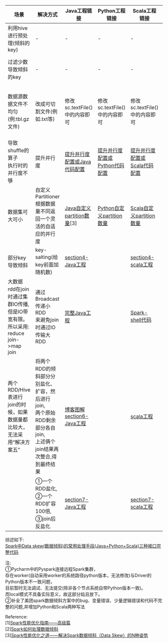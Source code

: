 
|  场景   |解决方式| Java工程链接  |Python工程链接|Scala工程链接|参考|
|  ----  | ----  |----  |----  |----  |--- |
|利用hive进行预处理(倾斜的key)|-|-|-|-|[1]解决方案一
|过滤少数导致倾斜的key|-|-|-|-|[1]解决方案二
| 数据源数据文件不均匀(例:tbl.gz文件)|改成可切割文件(例如.txt等)|修改sc.textFile()中的内容即可|修改sc.textFile()中的内容即可|修改sc.textFile()中的内容即可|[2]数据倾斜的常见解决方法-1
|导致shuffle的算子<br>执行时的并行度不够|提升并行度|[提升并行度配置或Java代码配置](https://github.com/appleyuchi/spark_data_skew/blob/master/Java/Java提升并行度.txt)|[提升并行度配置或Python代码配置](https://github.com/appleyuchi/spark_data_skew/blob/master/Python/提高并行度.txt)|[提升并行度配置或Scala代码配置](https://github.com/appleyuchi/spark_data_skew/blob/master/Scala/提高partition并行度.txt)|[1]解决方案三
|数据集可大可小|自定义Partitioner<br>根据数据量不同返回一个灵活的自适应的并行度|[Java自定义partition数量](https://github.com/appleyuchi/spark_data_skew/tree/master/Java/parallel_config)[3]|[Python自定义partition数量](https://github.com/appleyuchi/spark_data_skew/blob/master/Python/自定义partition.py)|[Scala自定义partition数量](https://github.com/appleyuchi/spark_data_skew/tree/master/Scala/parallel_config)|参考自[3]
|部分key导致倾斜|key-salting(给key前面加随机数)|[section4-Java工程](https://github.com/appleyuchi/spark_data_skew/tree/master/Java/salting)||[section4-scala工程](https://github.com/appleyuchi/spark_data_skew/tree/master/Scala/salting)|[1]解决方案四
|大数据rdd在join时通过集群IO传播,<br>但是IO带宽有限。所以采用:<br>reduce join->map join|通过Broadcast传递小RDD<br>来避免join时通过IO传输大RDD|[完整Java工程](https://github.com/appleyuchi/spark_data_skew/tree/master/Java/broadcast_join)||[Spark-shell代码](https://github.com/appleyuchi/spark_data_skew/tree/master/Scala/join+broadcast/)|[1]解决方案五
|两个RDD/Hive表进行join的时候，如果数据量都比较大，无法采用“解决方案五”|将两个RDD的倾斜部分分别盐化、扩容，然后进行join,<br>两个原始RDD剩余部分各自join,<br>上述俩个join结果再次整合,得到最终结果|[博客图解](https://yuchi.blog.csdn.net/article/details/107966689)<br>[section6-Java工程](https://github.com/appleyuchi/spark_data_skew/tree/master/Java/sampling_salting)||[scala工程](https://github.com/appleyuchi/spark_data_skew/tree/master/Scala/section6/)|[1]解决方案六
||①一个RDD盐化,<br>②一个RDD扩容100倍,<br>③join后反盐化|[section7-Java工程](https://github.com/appleyuchi/spark_data_skew/tree/master/Java/Solution7)||[section7-scala工程](https://github.com/appleyuchi/spark_data_skew/tree/master/Scala/section7)|[1]解决方案七|


综述如下:<br>
[Spark中Data skew(数据倾斜)的常用处理手段(Java+Python+Scala)三种接口完整代码](https://blog.csdn.net/appleyuchi/article/details/105935146?ops_request_misc=%257B%2522request%255Fid%2522%253A%2522159724183419195162502198%2522%252C%2522scm%2522%253A%252220140713.130102334.pc%255Fblog.%2522%257D&request_id=159724183419195162502198&biz_id=0&utm_medium=distribute.pc_search_result.none-task-blog-2~blog~first_rank_v1~rank_blog_v1-2-105935146.pc_v1_rank_blog_v1&utm_term=%E6%95%B0%E6%8D%AE%E5%80%BE%E6%96%9C&spm=1018.2118.3001.4187)




注:<br>
①Pycharm中的Pyspark连接远程Spark集群，<br>
存在worker(自动采用worker的系统路径python版本，无法修改)与Driver的Python版本不一致问题，<br>
目前暂时无法调试、无法提交(除非各个节点系统自带Python版本一致)。<br>
而local模式不具备实际意义，故这部分姑且放下。<br>
②补全了美团spark数据倾斜方案中的bug、变量错误、少量逻辑错误和代码不完整的问题,并增加Python和Scala两种写法

Reference:<br>
[1][Spark性能优化指南——高级篇](https://tech.meituan.com/2016/05/12/spark-tuning-pro.html)<br>
[2][Spark如何处理数据倾斜](https://blog.csdn.net/kaede1209/article/details/81145560)<br>
[3][Spark性能优化之道——解决Spark数据倾斜（Data Skew）的N种姿势](https://www.cnblogs.com/cssdongl/p/6594298.html)

